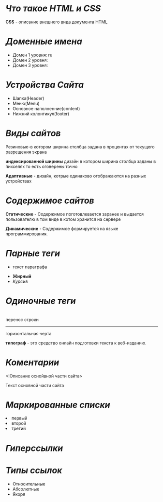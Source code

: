 # **_Что такое HTML и CSS_**

**CSS** - описание внешнего вида документа HTML 

# *Доменные имена*
* Домен 1 уровня: ru
* Домен 2 уровня: 
* Домен 3 уровня: 

# *Устройства Сайта*

* Шапка(Header)
* Меню(Menu)
* Основное наполненние(content)
* Нижний колонтикул(footer)

# *Виды сайтов*

 Резиновые-в котором ширина столбца задана в процентах от текущего разрещения экрана

**индексированной ширины** дизайн в котором ширина столбца заданы в пикселях то есть оговерены точно

**Адаптивные** - дизайн, котрые одинаково отображаются на разных устройствах 

# *Содержимое сайтов*

**Статические** - Содержимое поготовлевается заранее и выдается пользователю в том виде в котом хранится на сервере

**Динамические** - Содержимое формируется на языке программирования.

# *Парные теги*

* <P>текст параграфа</p>
* <b>Жирный</b>
* <i>Курсив</i>

# *Одиночные теги*

<br> перенос строки

<hr> горизонтальная черта

**типограф** - это средство онлайн подготовки текста к веб-изданию.

# *Коментарии*
<!Описание оснойвной части сайта>
<p>Текст основной части сайта</p>

#  *Маркированные списки*

<url> 
<li>первый</li>
<li>второй</li>
<li>третий</li>



# *Гиперссылки*

# *Типы ссылок*
* Относительные 
* Абсолютные
* Якоря
